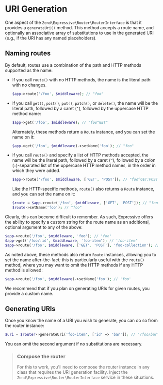 # URI Generation

One aspect of the `Zend\Expressive\Router\RouterInterface` is that it provides a
`generateUri()` method. This method accepts a route name, and optionally an
associative array of substitutions to use in the generated URI (e.g., if the URI
has any named placeholders).

## Naming routes

By default, routes use a combination of the path and HTTP methods supported as
the name:

- If you call `route()` with no HTTP methods, the name is the literal path with
  no changes.

  ```php
  $app->route('/foo', $middleware); // "foo"
  ```

- If you call `get()`, `post()`, `put()`, `patch()`, or `delete()`, the name
  will be the literal path, followed by a caret (`^`), followed by the
  uppercase HTTP method name:

  ```php
  $app->get('/foo', $middleware); // "foo^GET"
  ```

  Alternately, these methods return a `Route` instance, and you can set the
  name on it:

  ```php
  $app->get('/foo', $middleware)->setName('foo'); // "foo"
  ```

- If you call `route()` and specify a list of HTTP methods accepted, the name
  will be the literal path, followed by a caret (`^`), followed by a colon
  (`:`)-separated list of the uppercase HTTP method names, in the order in which
  they were added.

  ```php
  $app->route('/foo', $middleware, ['GET', 'POST']); // "foo^GET:POST"
  ```

  Like the HTTP-specific methods, `route()` also returns a `Route` instance,
  and you can set the name on it:

  ```php
  $route = $app->route('/foo', $middleware, ['GET', 'POST']); // "foo^GET:POST"
  $route->setName('foo'); // "foo"
  ```

Clearly, this can become difficult to remember. As such, Expressive offers the
ability to specify a custom string for the route name as an additional, optional
argument to any of the above:

```php
$app->route('/foo', $middleware, 'foo'); // 'foo'
$app->get('/foo/:id', $middleware, 'foo-item'); // 'foo-item'
$app->route('/foo', $middleware, ['GET', 'POST'], 'foo-collection'); // 'foo-collection'
```

As noted above, these methods also return `Route` instances, allowing you to
set the name after-the-fact; this is particularly useful with the `route()`
method, where you may want to omit the HTTP methods if any HTTP method is
allowed:

```php
$app->route('/foo', $middleware)->setName('foo'); // 'foo'
```

We recommend that if you plan on generating URIs for given routes, you provide a
custom name.

## Generating URIs

Once you know the name of a URI you wish to generate, you can do so from the
router instance:

```php
$uri = $router->generateUri('foo-item', ['id' => 'bar']); // "/foo/bar"
```

You can omit the second argument if no substitutions are necessary.

> ### Compose the router
>
> For this to work, you'll need to compose the router instance in any class that
> requires the URI generation facility. Inject the
> `Zend\Expressive\Router\RouterInterface` service in these situations.
